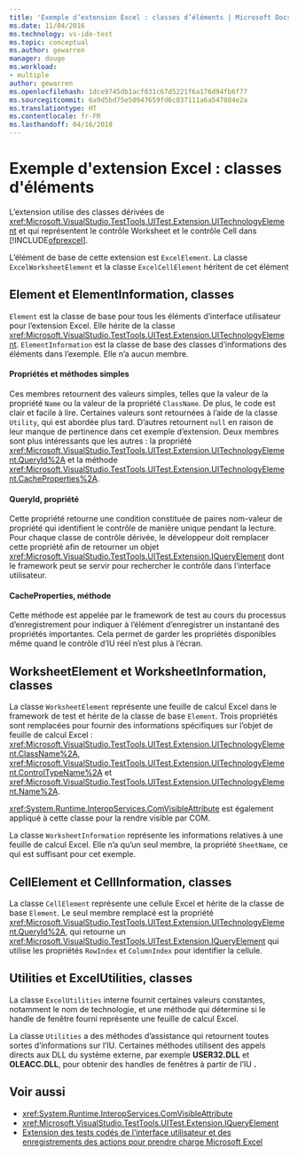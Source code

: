 ```yaml
---
title: 'Exemple d’extension Excel : classes d’éléments | Microsoft Docs'
ms.date: 11/04/2016
ms.technology: vs-ide-test
ms.topic: conceptual
ms.author: gewarren
manager: douge
ms.workload:
- multiple
author: gewarren
ms.openlocfilehash: 1dce9745db1acf031c67d5221f6a176d94fb6f77
ms.sourcegitcommit: 6a9d5bd75e50947659fd6c837111a6a547884e2a
ms.translationtype: HT
ms.contentlocale: fr-FR
ms.lasthandoff: 04/16/2018
---
```

# <a name="sample-excel-extension-element-classes"></a>Exemple d'extension Excel : classes d'éléments
L’extension utilise des classes dérivées de <xref:Microsoft.VisualStudio.TestTools.UITest.Extension.UITechnologyElement> et qui représentent le contrôle Worksheet et le contrôle Cell dans [!INCLUDE[ofprexcel](../test/includes/ofprexcel_md.md)].

 L’élément de base de cette extension est `ExcelElement`. La classe `ExcelWorksheetElement` et la classe `ExcelCellElement` héritent de cet élément

## <a name="element-and-elementinformation-classes"></a>Element et ElementInformation, classes
 `Element` est la classe de base pour tous les éléments d’interface utilisateur pour l’extension Excel. Elle hérite de la classe <xref:Microsoft.VisualStudio.TestTools.UITest.Extension.UITechnologyElement>. `ElementInformation` est la classe de base des classes d’informations des éléments dans l’exemple. Elle n’a aucun membre.

#### <a name="simple-properties-and-methods"></a>Propriétés et méthodes simples
 Ces membres retournent des valeurs simples, telles que la valeur de la propriété `Name` ou la valeur de la propriété `ClassName`. De plus, le code est clair et facile à lire. Certaines valeurs sont retournées à l’aide de la classe `Utility`, qui est abordée plus tard. D’autres retournent `null` en raison de leur manque de pertinence dans cet exemple d’extension. Deux membres sont plus intéressants que les autres : la propriété <xref:Microsoft.VisualStudio.TestTools.UITest.Extension.UITechnologyElement.QueryId%2A> et la méthode <xref:Microsoft.VisualStudio.TestTools.UITest.Extension.UITechnologyElement.CacheProperties%2A>.

#### <a name="queryid-property"></a>QueryId, propriété
 Cette propriété retourne une condition constituée de paires nom-valeur de propriété qui identifient le contrôle de manière unique pendant la lecture. Pour chaque classe de contrôle dérivée, le développeur doit remplacer cette propriété afin de retourner un objet <xref:Microsoft.VisualStudio.TestTools.UITest.Extension.IQueryElement> dont le framework peut se servir pour rechercher le contrôle dans l’interface utilisateur.

#### <a name="cacheproperties-method"></a>CacheProperties, méthode
 Cette méthode est appelée par le framework de test au cours du processus d’enregistrement pour indiquer à l’élément d’enregistrer un instantané des propriétés importantes. Cela permet de garder les propriétés disponibles même quand le contrôle d’IU réel n’est plus à l’écran.

## <a name="worksheetelement-and-worksheetinformation-classes"></a>WorksheetElement et WorksheetInformation, classes
 La classe `WorksheetElement` représente une feuille de calcul Excel dans le framework de test et hérite de la classe de base `Element`. Trois propriétés sont remplacées pour fournir des informations spécifiques sur l’objet de feuille de calcul Excel : <xref:Microsoft.VisualStudio.TestTools.UITest.Extension.UITechnologyElement.ClassName%2A>, <xref:Microsoft.VisualStudio.TestTools.UITest.Extension.UITechnologyElement.ControlTypeName%2A> et <xref:Microsoft.VisualStudio.TestTools.UITest.Extension.UITechnologyElement.Name%2A>.

 <xref:System.Runtime.InteropServices.ComVisibleAttribute> est également appliqué à cette classe pour la rendre visible par COM.

 La classe `WorksheetInformation` représente les informations relatives à une feuille de calcul Excel. Elle n’a qu’un seul membre, la propriété `SheetName`, ce qui est suffisant pour cet exemple.

## <a name="cellelement-and-cellinformation-classes"></a>CellElement et CellInformation, classes
 La classe `CellElement` représente une cellule Excel et hérite de la classe de base `Element`. Le seul membre remplacé est la propriété <xref:Microsoft.VisualStudio.TestTools.UITest.Extension.UITechnologyElement.QueryId%2A>, qui retourne un <xref:Microsoft.VisualStudio.TestTools.UITest.Extension.IQueryElement> qui utilise les propriétés `RowIndex` et `ColumnIndex` pour identifier la cellule.

## <a name="utilities-and-excelutilities-classes"></a>Utilities et ExcelUtilities, classes
 La classe `ExcelUtilities` interne fournit certaines valeurs constantes, notamment le nom de technologie, et une méthode qui détermine si le handle de fenêtre fourni représente une feuille de calcul Excel.

 La classe `Utilities` a des méthodes d’assistance qui retournent toutes sortes d’informations sur l’IU. Certaines méthodes utilisent des appels directs aux DLL du système externe, par exemple **USER32.DLL** et **OLEACC.DLL**, pour obtenir des handles de fenêtres à partir de l’IU **.**

## <a name="see-also"></a>Voir aussi

- <xref:System.Runtime.InteropServices.ComVisibleAttribute>
- <xref:Microsoft.VisualStudio.TestTools.UITest.Extension.IQueryElement>
- [Extension des tests codés de l’interface utilisateur et des enregistrements des actions pour prendre charge Microsoft Excel](../test/extending-coded-ui-tests-and-action-recordings-to-support-microsoft-excel.md)
